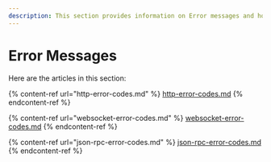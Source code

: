 ```yaml
---
description: This section provides information on Error messages and how to handle them.
---
```


# Error Messages

Here are the articles in this section:

{% content-ref url="http-error-codes.md" %}
[http-error-codes.md](http-error-codes.md)
{% endcontent-ref %}

{% content-ref url="websocket-error-codes.md" %}
[websocket-error-codes.md](websocket-error-codes.md)
{% endcontent-ref %}

{% content-ref url="json-rpc-error-codes.md" %}
[json-rpc-error-codes.md](json-rpc-error-codes.md)
{% endcontent-ref %}

